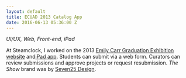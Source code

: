 ```yaml
---
layout: default
title: ECUAD 2013 Catalog App
date: 2016-06-13 05:36:00 Z
---
```


*UI/UX, Web, Front-end, iPad*

At Steamclock, I worked on the 2013 [Emily Carr Graduation Exhibition website](http://theshow2013.ecuad.ca/) and[iPad app](https://itunes.apple.com/ca/app/ecuad-grad-catalog/id640841713?mt=8&ign-mpt=uo%3D4). Students can submit via a web form. Curators can review submissions and approve projects or request resubmission. *The Show* brand was by [Seven25 Design](http://www.seven25.com/).